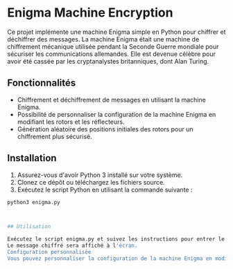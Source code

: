 # Enigma Machine Encryption

Ce projet implémente une machine Enigma simple en Python pour chiffrer et déchiffrer des messages. La machine Enigma était une machine de chiffrement mécanique utilisée pendant la Seconde Guerre mondiale pour sécuriser les communications allemandes. Elle est devenue célèbre pour avoir été cassée par les cryptanalystes britanniques, dont Alan Turing.

## Fonctionnalités

- Chiffrement et déchiffrement de messages en utilisant la machine Enigma.
- Possibilité de personnaliser la configuration de la machine Enigma en modifiant les rotors et les réflecteurs.
- Génération aléatoire des positions initiales des rotors pour un chiffrement plus sécurisé.

## Installation

1. Assurez-vous d'avoir Python 3 installé sur votre système.
2. Clonez ce dépôt ou téléchargez les fichiers source.
3. Exécutez le script Python en utilisant la commande suivante :

```bash
python3 enigma.py



## Utilisation

Exécutez le script enigma.py et suivez les instructions pour entrer le message à chiffrer.
Le message chiffré sera affiché à l'écran.
Configuration personnalisée
Vous pouvez personnaliser la configuration de la machine Enigma en modifiant les rotors et les réflecteurs dans le script enigma.py. Consultez la section "Exemple d'utilisation" dans le script pour comprendre comment configurer la machine avec vos propres paramètres.


